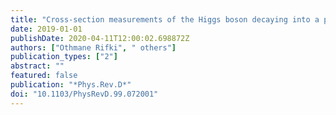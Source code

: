 ```yaml
---
title: "Cross-section measurements of the Higgs boson decaying into a pair of $τ$-leptons in proton-proton collisions at $sqrts=13$ TeV with the ATLAS detector"
date: 2019-01-01
publishDate: 2020-04-11T12:00:02.698872Z
authors: ["Othmane Rifki", " others"]
publication_types: ["2"]
abstract: ""
featured: false
publication: "*Phys.Rev.D*"
doi: "10.1103/PhysRevD.99.072001"
---
```


